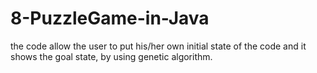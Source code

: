 # 8-PuzzleGame-in-Java
the code allow the user to put his/her own initial state of the code and it shows the goal state, by using genetic algorithm. 
